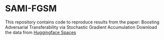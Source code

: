 # SAMI-FGSM
This repository contains code to reproduce results from the paper:  Boosting Adversarial Transferability via Stochastic Gradient Accumulation
Download the data from [Huggingface Spaces](https://huggingface.co/datasets/Trustworthy-AI-Group/TransferAttack/blob/main/data.zip) 
